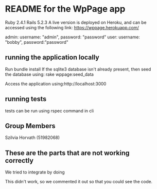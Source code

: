 # README for the WpPage app
Ruby 2.4.1  Rails 5.2.3
A live version is deployed on Heroku, and can be accessed using the following link:
https://wppage.herokuapp.com/

admin: username: "admin", password: "password"
user: username: "bobby", password:"password"

## running the application locally ##
Run bundle install If the sqlite3 database isn't already present, then seed the database using:
rake wppage:seed_data

Access the application using:http://localhost:3000

## running tests
tests can be run using rspec command in cli

## Group Members
Szilvia Horvath (51982068)


## These are the parts that are not working correctly ##

We tried to integrate <x> by doing <w>

This didn't work, so we commented it out so that you could see the code.
